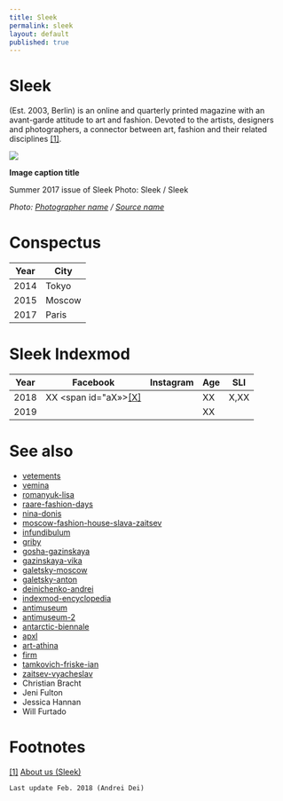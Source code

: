 ```yaml
---
title: Sleek
permalink: sleek
layout: default
published: true
---
```


# Sleek

(Est. 2003, Berlin) is an online and quarterly printed magazine with an avant-garde attitude to art and fashion. Devoted to the artists, designers and photographers, a connector between art, fashion and their related disciplines <span id="a1">[\[1\]](#f1)</span>.

![](/encyclopedia/images/image-name.jpg)

**Image caption title**

Summer 2017 issue of Sleek
Photo: Sleek / Sleek

*Photo: [Photographer name](/photographer-name-page) / [Source name](/source-name-page)*

# Conspectus

|Year|City|
|----|-----|
|2014|Tokyo|
|2015|Moscow|
|2017|Paris|

# Sleek Indexmod

|Year|Facebook|Instagram|Age|SLI|
|-|-|-|-|-|
|2018|ХХ <span id="aХ»>[\[Х\]](#fХ)</span>||ХХ|Х,ХХ|
|2019|||ХХ||

# See also

+ [vetements](vetements)
+ [vemina](vemina)
+ [romanyuk-lisa](romanyuk-lisa)
+ [raare-fashion-days](raare-fashion-days)
+ [nina-donis](nina-donis)
+ [moscow-fashion-house-slava-zaitsev](moscow-fashion-house-slava-zaitsev)
+ [infundibulum](infundibulum)
+ [griby](griby)
+ [gosha-gazinskaya](gosha-gazinskaya)
+ [gazinskaya-vika](gazinskaya-vika)
+ [galetsky-moscow](galetsky-moscow)
+ [galetsky-anton](galetsky-anton)
+ [deinichenko-andrei](deinichenko-andrei)
+ [indexmod-encyclopedia](indexmod-encyclopedia)
+ [antimuseum](antimuseum)
+ [antimuseum-2](antimuseum-2)
+ [antarctic-biennale](antarctic-biennale)
+ [apxl](apxl)
+ [art-athina](art-athina)
+ [firm](firm)
+ [tamkovich-friske-ian](tamkovich-friske-ian)
+ [zaitsev-vyacheslav](zaitsev-vyacheslav)
+ Christian Bracht
+ Jeni Fulton
+ Jessica Hannan
+ Will Furtado

# Footnotes

[[1]](#a1) <span id="f1"></span> [About us (Sleek)](http://example.net/article)

`Last update Feb. 2018 (Andrei Dei)`
